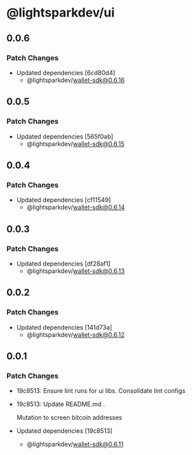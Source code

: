 # @lightsparkdev/ui

## 0.0.6

### Patch Changes

- Updated dependencies [6cd80d4]
  - @lightsparkdev/wallet-sdk@0.6.16

## 0.0.5

### Patch Changes

- Updated dependencies [565f0ab]
  - @lightsparkdev/wallet-sdk@0.6.15

## 0.0.4

### Patch Changes

- Updated dependencies [cf11549]
  - @lightsparkdev/wallet-sdk@0.6.14

## 0.0.3

### Patch Changes

- Updated dependencies [df28af1]
  - @lightsparkdev/wallet-sdk@0.6.13

## 0.0.2

### Patch Changes

- Updated dependencies [141d73a]
  - @lightsparkdev/wallet-sdk@0.6.12

## 0.0.1

### Patch Changes

- 19c8513: Ensure lint runs for ui libs. Consolidate lint configs
- 19c8513: Update README.md .

  Mutation to screen bitcoin addresses

- Updated dependencies [19c8513]
  - @lightsparkdev/wallet-sdk@0.6.11
